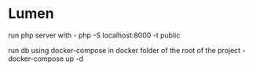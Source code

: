 # Lumen

run php server with - php -S localhost:8000 -t public


run db using docker-compose in docker folder of the root of the project - docker-compose up -d
